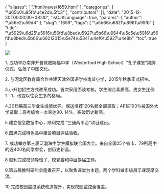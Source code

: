 {
    "aliases": [
        "/html/news/1659.html"
    ],
    "categories": [
        "\u65b0\u95fb\u4e2d\u5fc3"
    ],
    "contributors": [],
    "date": "2015-12-30T00:00:00+08:00",
    "isCJKLanguage": true,
    "params": {
        "author": "\u56e2\u59d4"
    },
    "slug": "1659",
    "tags": [
        "\u5b66\u6821\u8981\u95fb"
    ],
    "title": "\u5929\u6d25\u5916\u56fd\u8bed\u5927\u5b66\u9644\u5c5e\u5916\u56fd\u8bed\u5b66\u68212015\u5e74\u5341\u4ef6\u5927\u4e8b",
    "toc": true
}






![](https://cdn.tfls.online/mirror/full/472d218f3a71324ec5f4f1627df63f2ebc29d319.jpg)




1. 成功举办南非开普敦威斯福中学（Westerford High School）“孔子课堂”揭牌仪式，弘扬了中国文化。




2. 与河北区教育局合作共建天津外国语学校南普小学，2015年秋季正式招生。




3.小升初招生方式改革成功。首次采用面谈考核，学生综合素质高，男女生比例1：1，改变以往女生多的格局。




4.2015届高三毕业生成绩优异。保送推荐120名额全部录取；AP班100%被国外大学录取；高考综合一本率达90. 14%，突破历史新高。




5.建立信息数据中心，顺利完成 “三通两平台”项目建设。




6.圆满完成特色高中建设项目评估验收。




7. 成功举办第三届泛渤海中学生模拟联合国大会。来自全国25个省市、79所高中的近400名同学参会，创历史新高。




8.顺利完成校领导班子、校党委和中层换届工作。




9.第五届教科研年会隆重召开，以聚焦课堂为主题，两个学科做市级展示课观摩交流。




10.完成校园监控系统改造提升，实现校园监控全覆盖。


